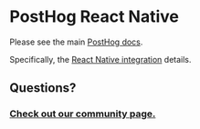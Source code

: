 # PostHog React Native

Please see the main [PostHog docs](https://www.posthog.com/docs).

Specifically, the [React Native integration](https://www.posthog.com/docs/integrations/react-native-integration) details.

## Questions?

### [Check out our community page.](https://posthog.com/posts)
